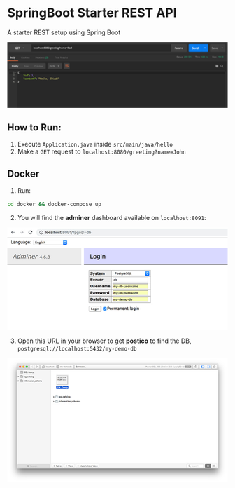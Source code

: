 # SpringBoot Starter REST API
A starter REST setup using Spring Boot

<img src="preview.jpg">

## How to Run:
1. Execute `Application.java` inside `src/main/java/hello`
2. Make a `GET` request to `localhost:8080/greeting?name=John`

## Docker
1. Run:
```sh
cd docker && docker-compose up
```
2. You will find the **adminer** dashboard available on `localhost:8091`:
<img src="preview_adminer.jpg">

3. Open this URL in your browser to get **postico** to find the DB, `postgresql://localhost:5432/my-demo-db`
<img src="preview_postico.jpg">
